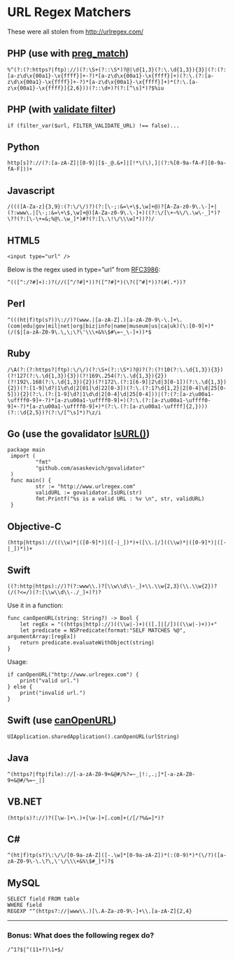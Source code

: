 # URL Regex Matchers

These were all stolen from  http://urlregex.com/ 

## PHP (use with [preg_match](http://php.net/manual/en/function.preg-match.php))

```
%^(?:(?:https?|ftp)://)(?:\S+(?::\S*)?@|\d{1,3}(?:\.\d{1,3}){3}|(?:(?:[a-z\d\x{00a1}-\x{ffff}]+-?)*[a-z\d\x{00a1}-\x{ffff}]+)(?:\.(?:[a-z\d\x{00a1}-\x{ffff}]+-?)*[a-z\d\x{00a1}-\x{ffff}]+)*(?:\.[a-z\x{00a1}-\x{ffff}]{2,6}))(?::\d+)?(?:[^\s]*)?$%iu
```

## PHP (with [validate filter](http://php.net/manual/en/filter.filters.validate.php))

```
if (filter_var($url, FILTER_VALIDATE_URL) !== false)...
```

## Python

```
http[s]?://(?:[a-zA-Z]|[0-9]|[$-_@.&+]|[!*\(\),]|(?:%[0-9a-fA-F][0-9a-fA-F]))+
```

## Javascript

```
/((([A-Za-z]{3,9}:(?:\/\/)?)(?:[\-;:&=\+\$,\w]+@)?[A-Za-z0-9\.\-]+|(?:www\.|[\-;:&=\+\$,\w]+@)[A-Za-z0-9\.\-]+)((?:\/[\+~%\/\.\w\-_]*)?\??(?:[\-\+=&;%@\.\w_]*)#?(?:[\.\!\/\\\w]*))?)/
```

## HTML5

```
<input type="url" />
```

Below is the regex used in type=”url” from [RFC3986](https://www.ietf.org/rfc/rfc3986.txt):

```
^(([^:/?#]+):)?(//([^/?#]*))?([^?#]*)(\?([^#]*))?(#(.*))?
```

## Perl

```
^(((ht|f)tp(s?))\://)?(www.|[a-zA-Z].)[a-zA-Z0-9\-\.]+\.(com|edu|gov|mil|net|org|biz|info|name|museum|us|ca|uk)(\:[0-9]+)*(/($|[a-zA-Z0-9\.\,\;\?\'\\\+&%\$#\=~_\-]+))*$
```

## Ruby

```
/\A(?:(?:https?|ftp):\/\/)(?:\S+(?::\S*)?@)?(?:(?!10(?:\.\d{1,3}){3})(?!127(?:\.\d{1,3}){3})(?!169\.254(?:\.\d{1,3}){2})(?!192\.168(?:\.\d{1,3}){2})(?!172\.(?:1[6-9]|2\d|3[0-1])(?:\.\d{1,3}){2})(?:[1-9]\d?|1\d\d|2[01]\d|22[0-3])(?:\.(?:1?\d{1,2}|2[0-4]\d|25[0-5])){2}(?:\.(?:[1-9]\d?|1\d\d|2[0-4]\d|25[0-4]))|(?:(?:[a-z\u00a1-\uffff0-9]+-?)*[a-z\u00a1-\uffff0-9]+)(?:\.(?:[a-z\u00a1-\uffff0-9]+-?)*[a-z\u00a1-\uffff0-9]+)*(?:\.(?:[a-z\u00a1-\uffff]{2,})))(?::\d{2,5})?(?:\/[^\s]*)?\z/i
```

## Go (use the govalidator [IsURL()](hhttps://github.com/asaskevich/govalidator/blob/master/validator.go#L49))

```
package main
 import (
         "fmt"
         "github.com/asaskevich/govalidator"
 )
 func main() {
         str := "http://www.urlregex.com"
         validURL := govalidator.IsURL(str)
         fmt.Printf("%s is a valid URL : %v \n", str, validURL)
 }
```

## Objective-C

```
(http|https)://((\\w)*|([0-9]*)|([-|_])*)+([\\.|/]((\\w)*|([0-9]*)|([-|_])*))+
```

## Swift

```
((?:http|https)://)?(?:www\\.)?[\\w\\d\\-_]+\\.\\w{2,3}(\\.\\w{2})?(/(?<=/)(?:[\\w\\d\\-./_]+)?)?
```

Use it in a function:

```
func canOpenURL(string: String?) -> Bool {
    let regEx = "((https|http)://)((\\w|-)+)(([.]|[/])((\\w|-)+))+"
    let predicate = NSPredicate(format:"SELF MATCHES %@", argumentArray:[regEx])
    return predicate.evaluateWithObject(string)
}
```

Usage:

```
if canOpenURL("http://www.urlregex.com") {
    print("valid url.")
} else {
    print("invalid url.")
}
```



## Swift (use [canOpenURL](https://developer.apple.com/reference/uikit/uiapplication/1622952-canopenurl))

```
UIApplication.sharedApplication().canOpenURL(urlString)
```

## Java

```
^(https?|ftp|file)://[-a-zA-Z0-9+&@#/%?=~_|!:,.;]*[-a-zA-Z0-9+&@#/%=~_|]
```

## VB.NET

```
(http(s)?://)?([\w-]+\.)+[\w-]+[.com]+(/[/?%&=]*)?
```

## C#

```
^(ht|f)tp(s?)\:\/\/[0-9a-zA-Z]([-.\w]*[0-9a-zA-Z])*(:(0-9)*)*(\/?)([a-zA-Z0-9\-\.\?\,\'\/\\\+&%\$#_]*)?$
```

## MySQL

```
SELECT field FROM table 
WHERE field 
REGEXP "^(https?://|www\\.)[\.A-Za-z0-9\-]+\\.[a-zA-Z]{2,4}
```

------

### Bonus: What does the following regex do?

```
/^1?$|^(11+?)\1+$/
```